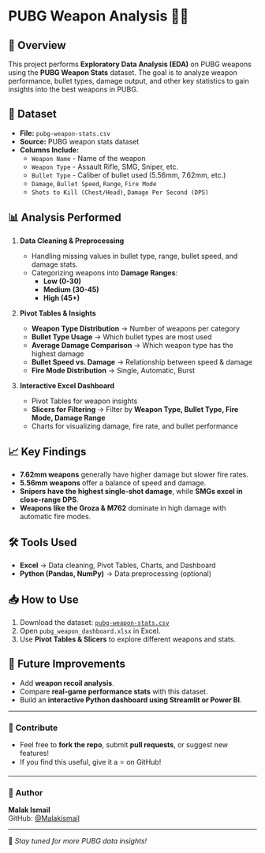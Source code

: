 # PUBG Weapon Analysis 🔫🎯

## 📖 Overview
This project performs **Exploratory Data Analysis (EDA)** on PUBG weapons using the **PUBG Weapon Stats** dataset. The goal is to analyze weapon performance, bullet types, damage output, and other key statistics to gain insights into the best weapons in PUBG.

## 📂 Dataset
- **File:** `pubg-weapon-stats.csv`
- **Source:** PUBG weapon stats dataset
- **Columns Include:**
  - `Weapon Name` - Name of the weapon
  - `Weapon Type` - Assault Rifle, SMG, Sniper, etc.
  - `Bullet Type` - Caliber of bullet used (5.56mm, 7.62mm, etc.)
  - `Damage`, `Bullet Speed`, `Range`, `Fire Mode`
  - `Shots to Kill (Chest/Head)`, `Damage Per Second (DPS)`

## 📊 Analysis Performed
1. **Data Cleaning & Preprocessing**  
   - Handling missing values in bullet type, range, bullet speed, and damage stats.
   - Categorizing weapons into **Damage Ranges**:
     - **Low (0-30)**
     - **Medium (30-45)**
     - **High (45+)**

2. **Pivot Tables & Insights**  
   - **Weapon Type Distribution** → Number of weapons per category  
   - **Bullet Type Usage** → Which bullet types are most used  
   - **Average Damage Comparison** → Which weapon type has the highest damage  
   - **Bullet Speed vs. Damage** → Relationship between speed & damage  
   - **Fire Mode Distribution** → Single, Automatic, Burst  

3. **Interactive Excel Dashboard**  
   - Pivot Tables for weapon insights  
   - **Slicers for Filtering** → Filter by **Weapon Type, Bullet Type, Fire Mode, Damage Range**  
   - Charts for visualizing damage, fire rate, and bullet performance  

## 📈 Key Findings
- **7.62mm weapons** generally have higher damage but slower fire rates.  
- **5.56mm weapons** offer a balance of speed and damage.  
- **Snipers have the highest single-shot damage**, while **SMGs excel in close-range DPS**.  
- **Weapons like the Groza & M762** dominate in high damage with automatic fire modes.  

## 🛠️ Tools Used
- **Excel** → Data cleaning, Pivot Tables, Charts, and Dashboard  
- **Python (Pandas, NumPy)** → Data preprocessing (optional)  

## 📥 How to Use
1. Download the dataset: [`pubg-weapon-stats.csv`](link-to-dataset-if-public)  
2. Open `pubg_weapon_dashboard.xlsx` in Excel.  
3. Use **Pivot Tables & Slicers** to explore different weapons and stats.  

## 🚀 Future Improvements
- Add **weapon recoil analysis**.  
- Compare **real-game performance stats** with this dataset.  
- Build an **interactive Python dashboard using Streamlit or Power BI**.  

---

### 📢 **Contribute**
- Feel free to **fork the repo**, submit **pull requests**, or suggest new features!  
- If you find this useful, give it a ⭐ on GitHub!  

---

### 📌 Author
**Malak Ismail**  
GitHub: [@Malakismail](https://github.com/Malakismail)  

---

🚀 *Stay tuned for more PUBG data insights!*
